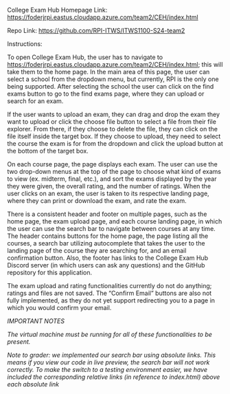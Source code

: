 College Exam Hub Homepage Link: https://foderjrpi.eastus.cloudapp.azure.com/team2/CEH/index.html

Repo Link: https://github.com/RPI-ITWS/ITWS1100-S24-team2




Instructions: 

To open College Exam Hub, the user has to navigate to https://foderjrpi.eastus.cloudapp.azure.com/team2/CEH/index.html; this will take them to the home page. In the main area of this page, the user can select a school from the dropdown menu, but currently, RPI is the only one being supported. After selecting the school the user can click on the find exams button to go to the find exams page, where they can upload or search for an exam. 

If the user wants to upload an exam, they can drag and drop the exam they want to upload or click the choose file button to select a file from their file explorer. From there, if they choose to delete the file, they can click on the file itself inside the target box. If they choose to upload, they need to select the course the exam is for from the dropdown and click the upload button at the bottom of the target box.

On each course page, the page displays each exam. The user can use the two drop-down menus at the top of the page to choose what kind of exams to view (ex. midterm, final, etc.), and sort the exams displayed by the year they were given, the overall rating, and the number of ratings. When the user clicks on an exam, the user is taken to its respective landing page, where they can print or download the exam, and rate the exam.

There is a consistent header and footer on multiple pages, such as the home page, the exam upload page, and each course landing page, in which the user can use the search bar to navigate between courses at any time. The header contains buttons for the home page, the page listing all the courses, a search bar utilizing autocomplete that takes the user to the landing page of the course they are searching for, and an email confirmation button. Also, the footer has links to the College Exam Hub Discord server (in which users can ask any questions) and the GitHub repository for this application.

The exam upload and rating functionalities currently do not do anything; ratings and files are not saved. The “Confirm Email” buttons are also not fully implemented, as they do not yet support redirecting you to a page in which you would confirm your email.



*IMPORTANT NOTES* 

*The virtual machine must be running for all of these functionalities to be present.*

*Note to grader: we implemented our search bar using absolute links. This means if you view our code in live preview, the search bar will not work correctly. To make the switch to a testing environment easier, we have included the corresponding relative links (in reference to index.html) above each absolute link*
